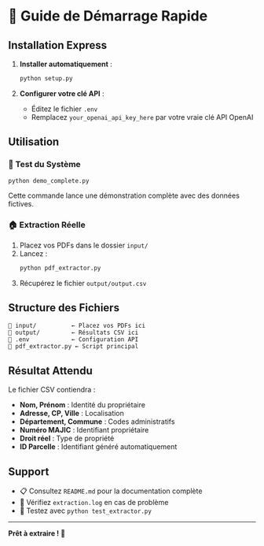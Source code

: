 # 🚀 Guide de Démarrage Rapide

## Installation Express

1. **Installer automatiquement** :
   ```bash
   python setup.py
   ```

2. **Configurer votre clé API** :
   - Éditez le fichier `.env`
   - Remplacez `your_openai_api_key_here` par votre vraie clé API OpenAI

## Utilisation

### 🧪 Test du Système
```bash
python demo_complete.py
```
Cette commande lance une démonstration complète avec des données fictives.

### 🏠 Extraction Réelle
1. Placez vos PDFs dans le dossier `input/`
2. Lancez :
   ```bash
   python pdf_extractor.py
   ```
3. Récupérez le fichier `output/output.csv`

## Structure des Fichiers

```
📁 input/          ← Placez vos PDFs ici
📁 output/         ← Résultats CSV ici
📄 .env            ← Configuration API
📄 pdf_extractor.py ← Script principal
```

## Résultat Attendu

Le fichier CSV contiendra :
- **Nom, Prénom** : Identité du propriétaire
- **Adresse, CP, Ville** : Localisation
- **Département, Commune** : Codes administratifs
- **Numéro MAJIC** : Identifiant propriétaire
- **Droit réel** : Type de propriété
- **ID Parcelle** : Identifiant généré automatiquement

## Support

- 📋 Consultez `README.md` pour la documentation complète
- 🐛 Vérifiez `extraction.log` en cas de problème
- 🧪 Testez avec `python test_extractor.py`

---
**Prêt à extraire ! 🎯** 